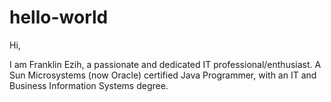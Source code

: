 # hello-world

Hi, 

I am Franklin Ezih, a passionate and dedicated IT professional/enthusiast. A Sun Microsystems (now Oracle) certified Java Programmer, with an IT and Business Information Systems degree.  
